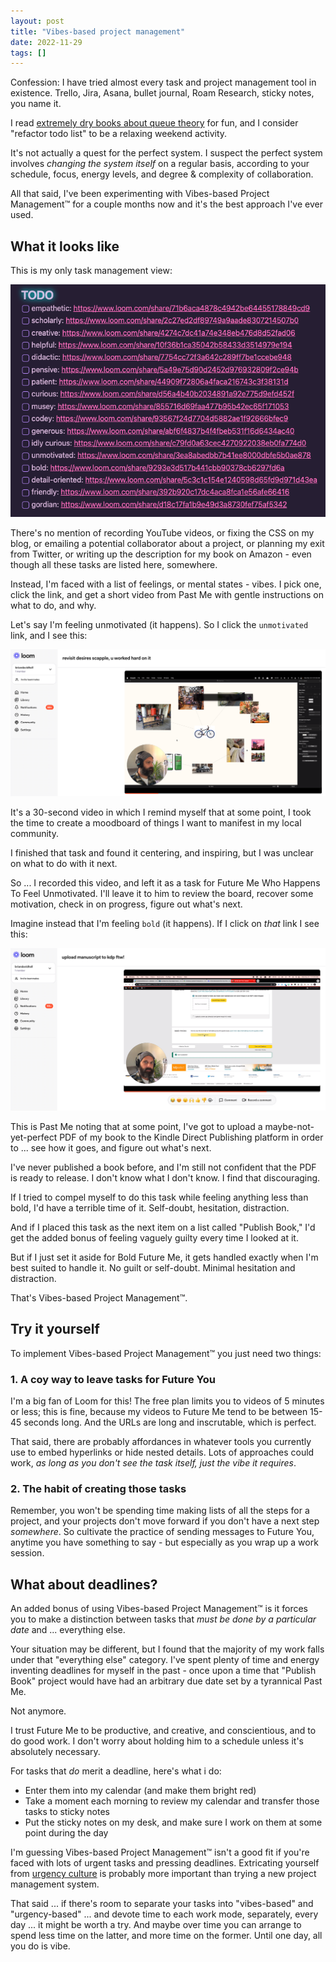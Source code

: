 ```yaml
---
layout: post
title: "Vibes-based project management"
date: 2022-11-29
tags: []
---
```


Confession: I have tried almost every task and project management tool in existence. Trello, Jira, Asana, bullet journal, Roam Research, sticky notes, you name it.

I read [extremely dry books about queue theory](http://lpd2.com/wp-content/uploads/2013/06/ReinertsenFLOWChap1.pdf) for fun, and I consider "refactor todo list" to be a relaxing weekend activity.

It's not actually a quest for the perfect system. I suspect the perfect system involves _changing the system itself_ on a regular basis, according to your schedule, focus, energy levels, and degree & complexity of collaboration.

All that said, I've been experimenting with Vibes-based Project Management™ for a couple months now and it's the best approach I've ever used.

## What it looks like

This is my only task management view:

[![screenshot of "flow states" with feelings and loom links](/images/todo-list.png)](/images/todo-list.png)

There's no mention of recording YouTube videos, or fixing the CSS on my blog, or emailing a potential collaborator about a project, or planning my exit from Twitter, or writing up the description for my book on Amazon - even though all these tasks are listed here, somewhere.

Instead, I'm faced with a list of feelings, or mental states - vibes. I pick one, click the link, and get a short video from Past Me with gentle instructions on what to do, and why.

Let's say I'm feeling unmotivated (it happens). So I click the `unmotivated` link, and I see this:

[![screenshot of a Loom video called "revisit desires scapple, u worked hard on it"](/images/loom-desires-scapple.png)](/images/loom-desires-scapple.png)

It's a 30-second video in which I remind myself that at some point, I took the time to create a moodboard of things I want to manifest in my local community.

I finished that task and found it centering, and inspiring, but I was unclear on what to do with it next.

So ... I recorded this video, and left it as a task for Future Me Who Happens To Feel Unmotivated. I'll leave it to him to review the board, recover some motivation, check in on progress, figure out what's next.

Imagine instead that I'm feeling `bold` (it happens). If I click on _that_ link I see this:

[![screenshot of Loom video called "upload manuscript to kdp ftw!"](/images/loom-upload-manuscript.png)](/images/loom-upload-manuscript.png)

This is Past Me noting that at some point, I've got to upload a maybe-not-yet-perfect PDF of my book to the Kindle Direct Publishing platform in order to ... see how it goes, and figure out what's next.

I've never published a book before, and I'm still not confident that the PDF is ready to release. I don't know what I don't know. I find that discouraging.

If I tried to compel myself to do this task while feeling anything less than bold, I'd have a terrible time of it. Self-doubt, hesitation, distraction.

And if I placed this task as the next item on a list called "Publish Book," I'd get the added bonus of feeling vaguely guilty every time I looked at it.

But if I just set it aside for Bold Future Me, it gets handled exactly when I'm best suited to handle it. No guilt or self-doubt. Minimal hesitation and distraction.

That's Vibes-based Project Management™.

## Try it yourself

To implement Vibes-based Project Management™ you just need two things:

### 1. A coy way to leave tasks for Future You

I'm a big fan of Loom for this! The free plan limits you to videos of 5 minutes or less; this is fine, because my videos to Future Me tend to be between 15-45 seconds long. And the URLs are long and inscrutable, which is perfect.

That said, there are probably affordances in whatever tools you currently use to embed hyperlinks or hide nested details. Lots of approaches could work, _as long as you don't see the task itself, just the vibe it requires_.

### 2. The habit of creating those tasks 

Remember, you won't be spending time making lists of all the steps for a project, and your projects don't move forward if you don't have a next step _somewhere_. So cultivate the practice of sending messages to Future You, anytime you have something to say - but especially as you wrap up a work session.

## What about deadlines?

An added bonus of using Vibes-based Project Management™ is it forces you to make a distinction between tasks that _must be done by a particular date_ and ... everything else.

Your situation may be different, but I found that the majority of my work falls under that "everything else" category. I've spent plenty of time and energy inventing deadlines for myself in the past - once upon a time that "Publish Book" project would have had an arbitrary due date set by a tyrannical Past Me.

Not anymore.

I trust Future Me to be productive, and creative, and conscientious, and to do good work. I don't worry about holding him to a schedule unless it's absolutely necessary.

For tasks that _do_ merit a deadline, here's what i do:

- Enter them into my calendar (and make them bright red)
- Take a moment each morning to review my calendar and transfer those tasks to sticky notes
- Put the sticky notes on my desk, and make sure I work on them at some point during the day

I'm guessing Vibes-based Project Management™ isn't a good fit if you're faced with lots of urgent tasks and pressing deadlines. Extricating yourself from [urgency culture](/urgency-culture) is probably more important than trying a new project management system.

That said ... if there's room to separate your tasks into "vibes-based" and "urgency-based" ... and devote time to each work mode, separately, every day ... it might be worth a try. And maybe over time you can arrange to spend less time on the latter, and more time on the former. Until one day, all you do is vibe.
